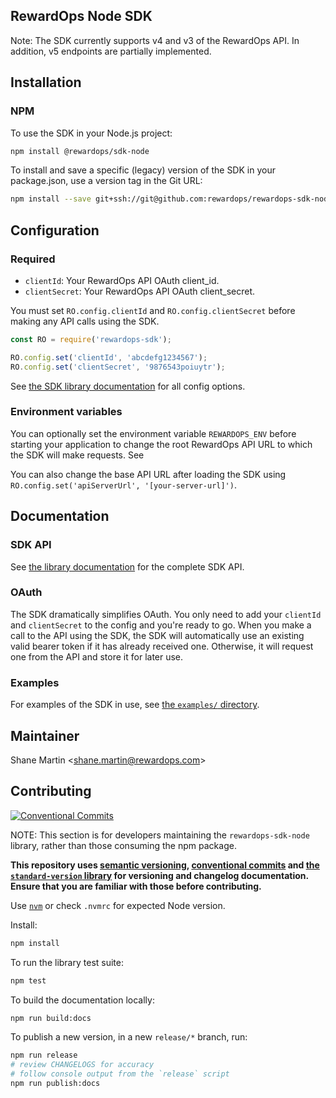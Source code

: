 ## RewardOps Node SDK

Note: The SDK currently supports v4 and v3 of the RewardOps API.
In addition, v5 endpoints are partially implemented.

## Installation

### NPM

To use the SDK in your Node.js project:

```sh
npm install @rewardops/sdk-node
```

To install and save a specific (legacy) version of the SDK in your package.json, use a version tag in the Git URL:

```sh
npm install --save git+ssh://git@github.com:rewardops/rewardops-sdk-node.git#v0.4.6
```

## Configuration

### Required

- `clientId`: Your RewardOps API OAuth client_id.
- `clientSecret`: Your RewardOps API OAuth client_secret.

You must set `RO.config.clientId` and `RO.config.clientSecret` before making any API calls using the SDK.

```js
const RO = require('rewardops-sdk');

RO.config.set('clientId', 'abcdefg1234567');
RO.config.set('clientSecret', '9876543poiuytr');
```

See [the SDK library documentation](https://rewardops.github.io/rewardops-sdk-node/) for all config options.

### Environment variables

You can optionally set the environment variable `REWARDOPS_ENV` before starting your application to change the root RewardOps API URL to which the SDK will make requests. See

You can also change the base API URL after loading the SDK using `RO.config.set('apiServerUrl', '[your-server-url]')`.

## Documentation

### SDK API

See [the library documentation](https://rewardops.github.io/rewardops-sdk-node/) for the complete SDK API.

### OAuth

The SDK dramatically simplifies OAuth. You only need to add your `clientId` and `clientSecret` to the config and you're ready to go. When you make a call to the API using the SDK, the SDK will automatically use an existing valid bearer token if it has already received one. Otherwise, it will request one from the API and store it for later use.

### Examples

For examples of the SDK in use, see [the `examples/` directory](https://github.com/rewardops/rewardops-sdk-node/tree/master/lib).

## Maintainer

Shane Martin <[shane.martin@rewardops.com](mailto:shane.martin@rewardops.com)>

## Contributing

[![Conventional Commits](https://img.shields.io/badge/Conventional%20Commits-1.0.0-yellow.svg)](https://conventionalcommits.org)

NOTE: This section is for developers maintaining the `rewardops-sdk-node` library, rather than those consuming the npm package.

**This repository uses [semantic versioning](https://semver.org/), [conventional commits](https://www.conventionalcommits.org) and [the `standard-version` library](https://github.com/conventional-changelog/standard-version#readme) for versioning and changelog documentation. Ensure that you are familiar with those before contributing.**

Use [`nvm`](https://github.com/nvm-sh/nvm/) or check `.nvmrc` for expected Node version.

Install:

```sh
npm install
```

To run the library test suite:

```sh
npm test
```

To build the documentation locally:

```sh
npm run build:docs
```

To publish a new version, in a new `release/*` branch, run:

```sh
npm run release
# review CHANGELOGS for accuracy
# follow console output from the `release` script
npm run publish:docs
```

